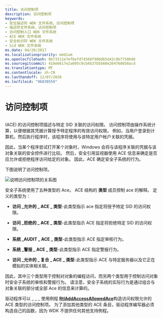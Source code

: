 ```yaml
---
title: 访问控制项
description: 访问控制项
keywords:
- 安全描述符 WDK 文件系统，访问控制项
- 描述符文件系统、访问控制项
- 访问控制入口 WDK 文件系统
- ACE WDK 文件系统
- 安全标识符 WDK 文件系统
- Sid WDK 文件系统
ms.date: 04/20/2017
ms.localizationpriority: medium
ms.openlocfilehash: 0b73311e7efbefd74568f980db5d42c9b7750b98
ms.sourcegitcommit: 418e6617e2a695c9cb4b37b5b60e264760858acd
ms.translationtype: MT
ms.contentlocale: zh-CN
ms.lasthandoff: 12/07/2020
ms.locfileid: "96839559"
---
```

# <a name="access-control-entry"></a>访问控制项


## <span id="ddk_access_control_entry_if"></span><span id="DDK_ACCESS_CONTROL_ENTRY_IF"></span>


 (ACE) 的访问控制项描述与特定 SID 关联的访问权限。 访问控制项由操作系统计算，以便根据其凭据计算授予特定程序的有效访问权限。 例如，当用户登录到计算机，然后执行程序时，该程序将使用与该特定用户帐户关联的凭据。

因此，当某个程序尝试打开某个对象时，Windows 会将与该程序关联的凭据与该对象关联的安全控件进行比较。 然后，安全引用监视器使用 ACE 信息来确定是否应允许或拒绝程序访问给定的对象。 因此，ACE 确定安全子系统的行为。

下图说明了访问控制项。

![说明访问控制项的关系图](images/fssecurity-04.png)

安全子系统使用了五种类型的 Ace。 ACE 结构的 **类型** 成员控制 ace 的解释。 定义的类型为：

-   **访问 \_允许的 \_ ACE \_ 类型**-此类型指示 ace 指定将授予特定 SID 的访问权限。

-   **访问 \_拒绝的 \_ ACE \_ 类型**-此类型指示 ACE 指定将拒绝特定 SID 的访问权限。

-   **系统 \_AUDIT \_ ACE \_ 类型**-此类型指示 ACE 指定审核行为。

-   **系统 \_警报 \_ ACE \_ 类型**-此类型指示 ACE 指定警报行为。

-   **访问 \_允许的 \_ 复合 \_ ACE \_ 类型**-此类型指示 ACE 与特定服务器以及它正在模拟的实体相关联。

因此，其中三个类型用于控制对对象的编程访问，而另两个类型用于控制访问对象时安全子系统的审核和警报行为。 请注意，安全子系统的实际行为是通过组合与对象关联的部分或全部 Ace 的信息来计算的。

驱动程序可以 \_ \_ \_ 使用例程 [**RtlAddAccessAllowedAce**](/windows-hardware/drivers/ddi/ntifs/nf-ntifs-rtladdaccessallowedace)构造访问权限允许的 ACE 类型的访问控制项。 为了添加其他类型的 ACE 条目，驱动程序编写器必须构造自己的函数，因为 WDK 不提供任何其他支持例程。

 

